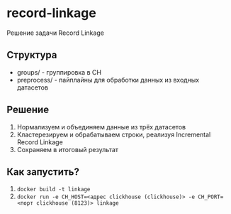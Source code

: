 # record-linkage

Решение задачи Record Linkage

## Структура

- groups/ - группировка в CH
- preprocess/ - пайплайны для обработки данных из входных датасетов

## Решение

1. Нормализуем и объединяем данные из трёх датасетов
2. Кластерезируем и обрабатываем строки, реализуя Incremental Record Linkage
3. Сохраняем в итоговый результат

## Как запустить?

1. `docker build -t linkage`
2. `docker run -e CH_HOST=<адрес clickhouse (clickhouse)> -e CH_PORT=<порт clickhouse (8123)> linkage`
